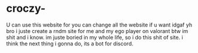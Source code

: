 # croczy-
U can use this website for you can change all the website if u want idgaf
yh bro i juste create a rndm site for me and my ego player on valorant btw im shit and i know. im juste boried in my whole life, so i do this shit of site.
i think the next thing i gonna do, its a bot for discord.
